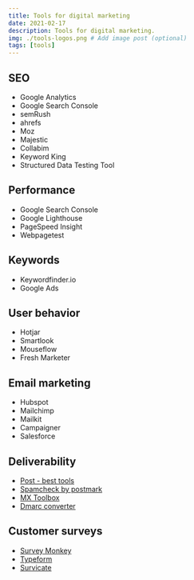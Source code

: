 ```yaml
---
title: Tools for digital marketing
date: 2021-02-17
description: Tools for digital marketing.
img: ./tools-logos.png # Add image post (optional)
tags: [tools]
---
```


## SEO
* Google Analytics
* Google Search Console
* semRush
* ahrefs
* Moz
* Majestic
* Collabim
* Keyword King
* Structured Data Testing Tool

## Performance
* Google Search Console
* Google Lighthouse
* PageSpeed Insight
* Webpagetest

## Keywords
* Keywordfinder.io
* Google Ads

## User behavior
* Hotjar
* Smartlook
* Mouseflow
* Fresh Marketer

## Email marketing
* Hubspot
* Mailchimp
* Mailkit
* Campaigner
* Salesforce

## Deliverability
* [Post - best tools](https://blog.mailtrap.io/test-email-deliverability/)
* [Spamcheck by postmark](https://spamcheck.postmarkapp.com/)
* [MX Toolbox](https://mxtoolbox.com/)
* [Dmarc converter](https://dmarcian.com/xml-to-human-converter/)

## Customer surveys
* [Survey Monkey](https://www.surveymonkey.com/)
* [Typeform](https://www.typeform.com/)
* [Survicate](https://survicate.com/)